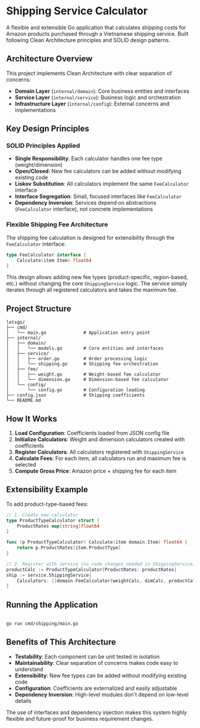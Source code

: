 # Shipping Service Calculator

A flexible and extensible Go application that calculates shipping costs for Amazon products purchased through a Vietnamese shipping service. Built following Clean Architecture principles and SOLID design patterns.

## Architecture Overview

This project implements Clean Architecture with clear separation of concerns:

- **Domain Layer** (`internal/domain`): Core business entities and interfaces
- **Service Layer** (`internal/service`): Business logic and orchestration  
- **Infrastructure Layer** (`internal/config`): External concerns and implementations

## Key Design Principles

### SOLID Principles Applied

- **Single Responsibility**: Each calculator handles one fee type (weight/dimension)
- **Open/Closed**: New fee calculators can be added without modifying existing code
- **Liskov Substitution**: All calculators implement the same `FeeCalculator` interface
- **Interface Segregation**: Small, focused interfaces like `FeeCalculator`
- **Dependency Inversion**: Services depend on abstractions (`FeeCalculator` interface), not concrete implementations

### Flexible Shipping Fee Architecture

The shipping fee calculation is designed for extensibility through the `FeeCalculator` interface:

```go
type FeeCalculator interface {
    Calculate(item Item) float64
}
```

This design allows adding new fee types (product-specific, region-based, etc.) without changing the core `ShippingService` logic. The service simply iterates through all registered calculators and takes the maximum fee.

## Project Structure

```
letsgo/
├── cmd/
│   └── main.go              # Application entry point
├── internal/
│   ├── domain/
│   │   └── models.go        # Core entities and interfaces
│   ├── service/
│   │   ├── order.go         # Order processing logic
│   │   └── shipping.go      # Shipping fee orchestration
│   ├── fee/
│   │   ├── weight.go        # Weight-based fee calculator
│   │   └── dimension.go     # Dimension-based fee calculator
│   └── config/
│       └── config.go        # Configuration loading
├── config.json              # Shipping coefficients
└── README.md
```

## How It Works

1. **Load Configuration**: Coefficients loaded from JSON config file
2. **Initialize Calculators**: Weight and dimension calculators created with coefficients
3. **Register Calculators**: All calculators registered with `ShippingService`
4. **Calculate Fees**: For each item, all calculators run and maximum fee is selected
5. **Compute Gross Price**: Amazon price + shipping fee for each item

## Extensibility Example

To add product-type-based fees:

```go
// 1. Create new calculator
type ProductTypeCalculator struct {
    ProductRates map[string]float64
}

func (p ProductTypeCalculator) Calculate(item domain.Item) float64 {
    return p.ProductRates[item.ProductType]
}

// 2. Register with service (no code changes needed in ShippingService)
productCalc := ProductTypeCalculator{ProductRates: productRates}
ship := service.ShippingService{
    Calculators: []domain.FeeCalculator{weightCalc, dimCalc, productCalc},
}
```

## Running the Application

```bash

go run cmd/shipping/main.go

```

## Benefits of This Architecture

- **Testability**: Each component can be unit tested in isolation
- **Maintainability**: Clear separation of concerns makes code easy to understand
- **Extensibility**: New fee types can be added without modifying existing code
- **Configuration**: Coefficients are externalized and easily adjustable
- **Dependency Inversion**: High-level modules don't depend on low-level details

The use of interfaces and dependency injection makes this system highly flexible and future-proof for business requirement changes.